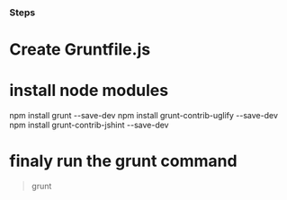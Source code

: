### Steps 

# Create Gruntfile.js

# install node modules
npm install grunt --save-dev
npm install grunt-contrib-uglify --save-dev
npm install grunt-contrib-jshint --save-dev

# finaly run the grunt command
> grunt
